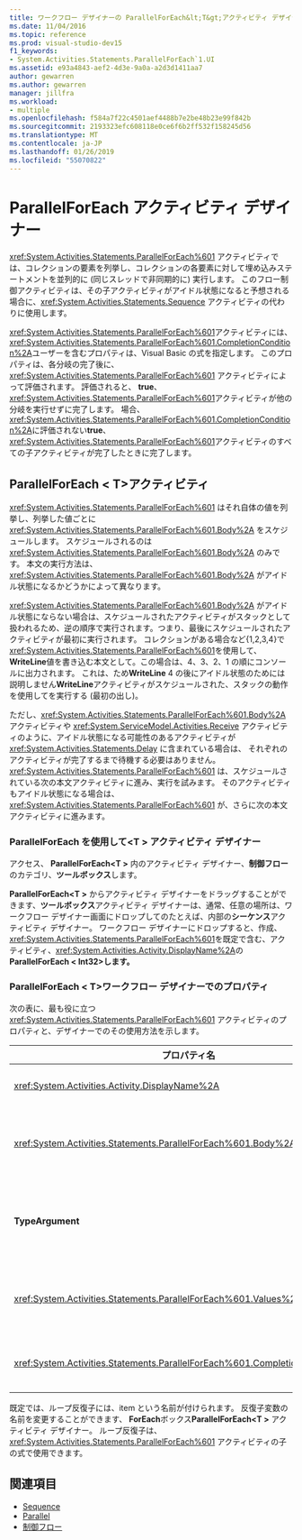 ```yaml
---
title: ワークフロー デザイナーの ParallelForEach&lt;T&gt;アクティビティ デザイナー
ms.date: 11/04/2016
ms.topic: reference
ms.prod: visual-studio-dev15
f1_keywords:
- System.Activities.Statements.ParallelForEach`1.UI
ms.assetid: e93a4843-aef2-4d3e-9a0a-a2d3d1411aa7
author: gewarren
ms.author: gewarren
manager: jillfra
ms.workload:
- multiple
ms.openlocfilehash: f584a7f22c4501aef4488b7e2be48b23e99f842b
ms.sourcegitcommit: 2193323efc608118e0ce6f6b2ff532f158245d56
ms.translationtype: MT
ms.contentlocale: ja-JP
ms.lasthandoff: 01/26/2019
ms.locfileid: "55070822"
---
```

# <a name="parallelforeach-activity-designer"></a>ParallelForEach アクティビティ デザイナー

<xref:System.Activities.Statements.ParallelForEach%601> アクティビティでは、コレクションの要素を列挙し、コレクションの各要素に対して埋め込みステートメントを並列的に (同じスレッドで非同期的に) 実行します。 このフロー制御アクティビティは、その子アクティビティがアイドル状態になると予想される場合に、<xref:System.Activities.Statements.Sequence> アクティビティの代わりに使用します。

<xref:System.Activities.Statements.ParallelForEach%601>アクティビティには、<xref:System.Activities.Statements.ParallelForEach%601.CompletionCondition%2A>ユーザーを含むプロパティは、Visual Basic の式を指定します。 このプロパティは、各分岐の完了後に、<xref:System.Activities.Statements.ParallelForEach%601> アクティビティによって評価されます。 評価されると、 **true**、<xref:System.Activities.Statements.ParallelForEach%601>アクティビティが他の分岐を実行せずに完了します。 場合、<xref:System.Activities.Statements.ParallelForEach%601.CompletionCondition%2A>に評価されない**true**、<xref:System.Activities.Statements.ParallelForEach%601>アクティビティのすべての子アクティビティが完了したときに完了します。

## <a name="the-parallelforeacht-activity"></a>ParallelForEach < T\>アクティビティ

<xref:System.Activities.Statements.ParallelForEach%601> はそれ自体の値を列挙し、列挙した値ごとに <xref:System.Activities.Statements.ParallelForEach%601.Body%2A> をスケジュールします。 スケジュールされるのは <xref:System.Activities.Statements.ParallelForEach%601.Body%2A> のみです。 本文の実行方法は、<xref:System.Activities.Statements.ParallelForEach%601.Body%2A> がアイドル状態になるかどうかによって異なります。

<xref:System.Activities.Statements.ParallelForEach%601.Body%2A> がアイドル状態にならない場合は、スケジュールされたアクティビティがスタックとして扱われるため、逆の順序で実行されます。つまり、最後にスケジュールされたアクティビティが最初に実行されます。 コレクションがある場合など{1,2,3,4}で<xref:System.Activities.Statements.ParallelForEach%601>を使用して、 **WriteLine**値を書き込む本文として。この場合は、4、3、2、1 の順にコンソールに出力されます。 これは、ため**WriteLine** 4 の後にアイドル状態のためには説明しません**WriteLine**アクティビティがスケジュールされた、スタックの動作を使用してを実行する (最初の出し)。

ただし、<xref:System.Activities.Statements.ParallelForEach%601.Body%2A> アクティビティや <xref:System.ServiceModel.Activities.Receive> アクティビティのように、アイドル状態になる可能性のあるアクティビティが <xref:System.Activities.Statements.Delay> に含まれている場合は、 それぞれのアクティビティが完了するまで待機する必要はありません。 <xref:System.Activities.Statements.ParallelForEach%601> は、スケジュールされている次の本文アクティビティに進み、実行を試みます。 そのアクティビティもアイドル状態になる場合は、<xref:System.Activities.Statements.ParallelForEach%601> が、さらに次の本文アクティビティに進みます。

### <a name="using-the-parallelforeacht-activity-designer"></a>ParallelForEach を使用して\<T > アクティビティ デザイナー

アクセス、 **ParallelForEach\<T >** 内のアクティビティ デザイナー、**制御フロー**のカテゴリ、**ツールボックス**します。

**ParallelForEach\<T >** からアクティビティ デザイナーをドラッグすることができます、**ツールボックス**アクティビティ デザイナーは、通常、任意の場所は、ワークフロー デザイナー画面にドロップしてのたとえば、内部の**シーケンス**アクティビティ デザイナー。 ワークフロー デザイナーにドロップすると、作成、<xref:System.Activities.Statements.ParallelForEach%601>を既定で含む、アクティビティ、<xref:System.Activities.Activity.DisplayName%2A>の**ParallelForEach < Int32\>します。**

### <a name="parallelforeacht-properties-in-the-workflow-designer"></a>ParallelForEach < T\>ワークフロー デザイナーでのプロパティ

次の表に、最も役に立つ <xref:System.Activities.Statements.ParallelForEach%601> アクティビティのプロパティと、デザイナーでのその使用方法を示します。

|プロパティ名|必須|使用方法|
|-|--------------|-|
|<xref:System.Activities.Activity.DisplayName%2A>|False|ヘッダーのアクティビティ デザイナーの表示名を指定します。 既定値は**ParallelForEach\<Int32 >** します。 値を必要に応じて編集、**プロパティ**グリッドまたは直接アクティビティ デザイナーのヘッダー。|
|<xref:System.Activities.Statements.ParallelForEach%601.Body%2A>|False|コレクション内の各項目に対して実行するアクティビティ。 追加する、<xref:System.Activities.Statements.ParallelForEach%601.Body%2A>アクティビティ、アクティビティをツールボックスからドロップ、**本文**ボックスに、 **ParallelForEach\<T >** アクティビティ デザイナーの「ドロップ アクティビティここ」ヒント テキスト。|
|**TypeArgument**|True|内の項目の種類、<xref:System.Activities.Statements.ParallelForEach%601.Values%2A>ジェネリック パラメーターで指定されたコレクション*T*します。既定では、 **TypeArgument**に設定されている**Int32**します。 型 T を変更する、 **ParallelForEach < T\>** アクティビティ デザイナーの値を変更、 **TypeArgument**プロパティ グリッドのコンボ ボックス。|
|<xref:System.Activities.Statements.ParallelForEach%601.Values%2A>|True|反復処理を行う項目のコレクション。 設定する、 <xref:System.Activities.Statements.ParallelForEach%601.Values%2A>、Visual Basic の式を入力、**値**ボックスに、 **ForEach < T\>**  または「VBの式を入力してください」ヒントテキストボックスに、アクティビティデザイナー**値**ボックスに、**プロパティ**ウィンドウ。|
|<xref:System.Activities.Statements.ParallelForEach%601.CompletionCondition%2A>||各イテレーションの完了後に評価されます。 true であると評価する場合、スケジュールされた保留イテレーションはキャンセルされます。 このプロパティが設定されていない場合、スケジュールされたすべてのステートメントは、完了するまで実行されます。|

既定では、ループ反復子には、item という名前が付けられます。 反復子変数の名前を変更することができます、 **ForEach**ボックス**ParallelForEach\<T >** アクティビティ デザイナー。 ループ反復子は、<xref:System.Activities.Statements.ParallelForEach%601> アクティビティの子の式で使用できます。

## <a name="see-also"></a>関連項目

- [Sequence](../workflow-designer/sequence-activity-designer.md)
- [Parallel](../workflow-designer/parallel-activity-designer.md)
- [制御フロー](../workflow-designer/control-flow-activity-designers.md)
